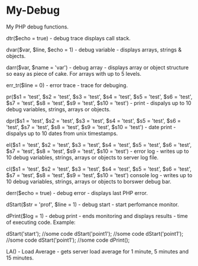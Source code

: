 # My-Debug
My PHP debug functions.

dtr($echo = true) - debug trace displays call stack.

dvar($var, $line, $echo = 1) - debug variable - displays arrays, strings & objects.

darr($var, $name = 'var') - debug array - displays array or object structure so easy as piece of cake. For arrays with up to 5 levels.

err_tr($line = 0) - error trace - trace for debuging.

pr($s1 = 'test', $s2 = 'test', $s3 = 'test', $s4 = 'test', $s5 = 'test', $s6 = 'test', $s7 = 'test', $s8 = 'test', $s9 = 'test', $s10 = 'test') - print - dispalys up to 10 debug variables, strings, arrays or objects.

dpr($s1 = 'test', $s2 = 'test', $s3 = 'test', $s4 = 'test', $s5 = 'test', $s6 = 'test', $s7 = 'test', $s8 = 'test', $s9 = 'test', $s10 = 'test') - date print - dispalys up to 10 dates from unix timestamps.

el($s1 = 'test', $s2 = 'test', $s3 = 'test', $s4 = 'test', $s5 = 'test', $s6 = 'test', $s7 = 'test', $s8 = 'test', $s9 = 'test', $s10 = 'test') - error log - writes up to 10 debug variables, strings, arrays or objects to server log file.

cl($s1 = 'test', $s2 = 'test', $s3 = 'test', $s4 = 'test', $s5 = 'test', $s6 = 'test', $s7 = 'test', $s8 = 'test', $s9 = 'test', $s10 = 'test') console log - writes up to 10 debug variables, strings, arrays or objects to borswer debug bar.

derr($echo = true) - debug error - displays last PHP error.

dStart($str = 'prof', $line = 1) - debug start - start perfomance monitor.

dPrint($log = 1) - debug print - ends monitoring and displays results - time of executing code.
Example:

dStart('start');
//some code
dStart('point1');
//some code
dStart('point1');
//some code
dStart('point1');
//some code
dPrint();

LA() - Load Average - gets server load average for 1 minute, 5 minutes and 15 minutes.
